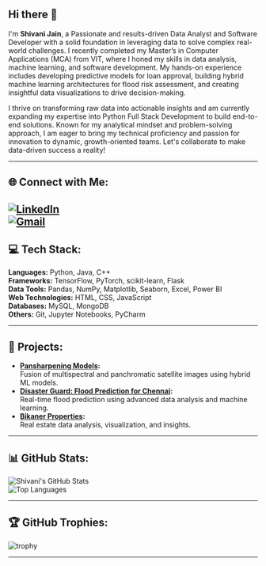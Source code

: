 ## Hi there 👋

I'm **Shivani Jain**, a Passionate and results-driven Data Analyst and Software Developer with a solid foundation in leveraging data to solve complex real-world challenges. I recently completed my Master’s in Computer Applications (MCA) from VIT, where I honed my skills in data analysis, machine learning, and software development. My hands-on experience includes developing predictive models for loan approval, building hybrid machine learning architectures for flood risk assessment, and creating insightful data visualizations to drive decision-making.

I thrive on transforming raw data into actionable insights and am currently expanding my expertise into Python Full Stack Development to build end-to-end solutions. Known for my analytical mindset and problem-solving approach, I am eager to bring my technical proficiency and passion for innovation to dynamic, growth-oriented teams. Let's collaborate to make data-driven success a reality!


---

## 🌐 Connect with Me:
[![LinkedIn](https://img.shields.io/badge/LinkedIn-Connect-blue)](https://www.linkedin.com/in/shivani-jain13/)  
[![Gmail](https://img.shields.io/badge/Gmail-Contact-red?style=for-the-badge&logo=gmail&logoColor=white)](https://mail.google.com/mail/?view=cm&source=mailto&to=shivanijwork@gmail.com)  
---

## 💻 Tech Stack:
**Languages:** Python, Java, C++  
**Frameworks:** TensorFlow, PyTorch, scikit-learn, Flask  
**Data Tools:** Pandas, NumPy, Matplotlib, Seaborn, Excel, Power BI  
**Web Technologies:** HTML, CSS, JavaScript  
**Databases:** MySQL, MongoDB  
**Others:** Git, Jupyter Notebooks, PyCharm  

---

## 🚀 Projects:
- **[Pansharpening Models](https://github.com/ShivaniJain/Pansharpening):**  
  Fusion of multispectral and panchromatic satellite images using hybrid ML models.  
- **[Disaster Guard: Flood Prediction for Chennai](https://github.com/ShivaniJain/DisasterGuard):**  
  Real-time flood prediction using advanced data analysis and machine learning.  
- **[Bikaner Properties](https://github.com/ShivaniJain/BikanerProperties):**  
  Real estate data analysis, visualization, and insights.  

---

## 📊 GitHub Stats:
![Shivani's GitHub Stats](https://github-readme-stats.vercel.app/api?username=shivanijwork&show_icons=true&theme=radical)  
![Top Languages](https://github-readme-stats.vercel.app/api/top-langs/?username=shivanijwork&layout=compact&theme=radical)  

---

## 🏆 GitHub Trophies:
![trophy](https://github-profile-trophy.vercel.app/?username=shivanijwork&theme=radical)  

---


